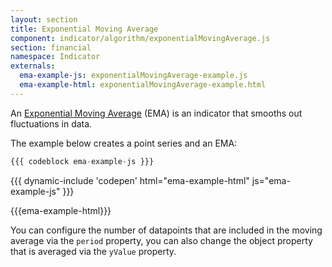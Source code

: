 ```yaml
---
layout: section
title: Exponential Moving Average
component: indicator/algorithm/exponentialMovingAverage.js
section: financial
namespace: Indicator
externals:
  ema-example-js: exponentialMovingAverage-example.js
  ema-example-html: exponentialMovingAverage-example.html
---
```


An [Exponential Moving Average](https://en.wikipedia.org/?title=Moving_average#Exponential_moving_average) (EMA) is an indicator that smooths out fluctuations in data.

The example below creates a point series and an EMA:

```js
{{{ codeblock ema-example-js }}}
```

{{{ dynamic-include 'codepen' html="ema-example-html" js="ema-example-js" }}}

{{{ema-example-html}}}
<script type="text/javascript">
{{{ema-example-js}}}
</script>

You can configure the number of datapoints that are included in the moving average via the `period` property, you can also change the object property that is averaged via the `yValue` property.
